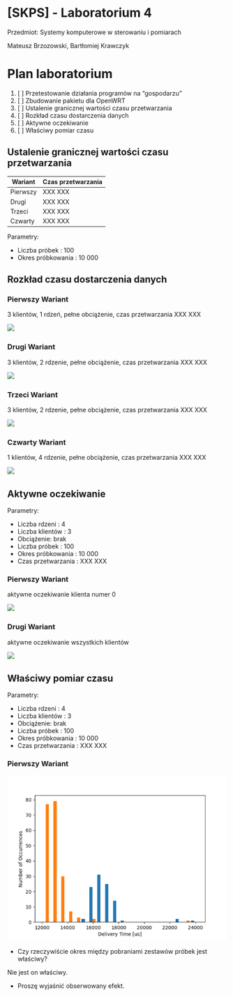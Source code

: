# [SKPS] - Laboratorium 4

Przedmiot:
Systemy komputerowe w sterowaniu i pomiarach

Mateusz Brzozowski, Bartłomiej Krawczyk

# Plan laboratorium
1. [ ] Przetestowanie działania programów na “gospodarzu”
2. [ ] Zbudowanie pakietu dla OpenWRT
3. [ ] Ustalenie granicznej wartości czasu przetwarzania
4. [ ] Rozkład czasu dostarczenia danych
5. [ ] Aktywne oczekiwanie
6. [ ] Właściwy pomiar czasu


## Ustalenie granicznej wartości czasu przetwarzania

| Wariant  | Czas przetwarzania |
|----------|--------------------|
| Pierwszy | XXX XXX            |
| Drugi    | XXX XXX            |
| Trzeci   | XXX XXX            |
| Czwarty  | XXX XXX            |

Parametry:
- Liczba próbek : 100
- Okres próbkowania : 10 000

## Rozkład czasu dostarczenia danych

### Pierwszy Wariant
3 klientów, 1 rdzeń, pełne obciążenie, czas przetwarzania XXX XXX

![](histograms/histogram_1.png)

### Drugi Wariant
3 klientów, 2 rdzenie, pełne obciążenie, czas przetwarzania XXX XXX

![](histograms/histogram_2.png)

### Trzeci Wariant
3 klientów, 2 rdzenie, pełne obciążenie, czas przetwarzania XXX XXX

![](histograms/histogram_3.png)

### Czwarty Wariant
1 klientów, 4 rdzenie, pełne obciążenie, czas przetwarzania XXX XXX

![](histograms/histogram_4.png)

## Aktywne oczekiwanie

Parametry:
- Liczba rdzeni : 4
- Liczba klientów : 3
- Obciążenie: brak
- Liczba próbek : 100
- Okres próbkowania : 10 000
- Czas przetwarzania : XXX XXX

### Pierwszy Wariant
aktywne oczekiwanie klienta numer 0

![](histograms/histogram_5_1.png)

### Drugi Wariant
aktywne oczekiwanie wszystkich klientów

![](histograms/histogram_5_2.png)


## Właściwy pomiar czasu

Parametry:
- Liczba rdzeni : 4
- Liczba klientów : 3
- Obciążenie: brak
- Liczba próbek : 100
- Okres próbkowania : 10 000
- Czas przetwarzania : XXX XXX

### Pierwszy Wariant
![](histograms/histogram_6.png)


-  Czy rzeczywiście okres między pobraniami zestawów próbek jest właściwy?

Nie jest on właściwy.

- Proszę wyjaśnić obserwowany efekt.